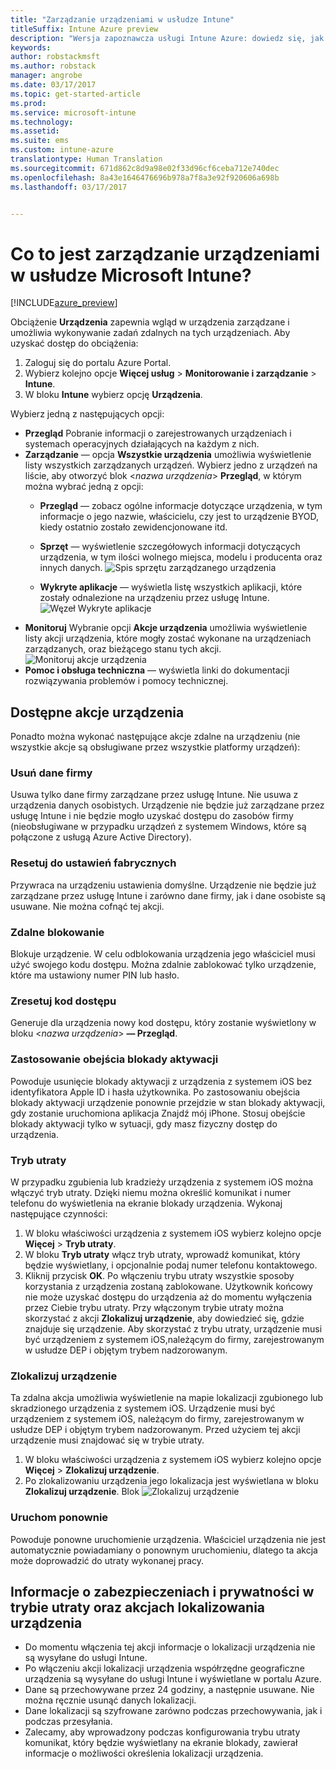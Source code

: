 ```yaml
---
title: "Zarządzanie urządzeniami w usłudze Intune"
titleSuffix: Intune Azure preview
description: "Wersja zapoznawcza usługi Intune Azure: dowiedz się, jak wyświetlać urządzenia zarządzane za pomocą usługi Intune i wykonywać na nich różne operacje."
keywords: 
author: robstackmsft
ms.author: robstack
manager: angrobe
ms.date: 03/17/2017
ms.topic: get-started-article
ms.prod: 
ms.service: microsoft-intune
ms.technology: 
ms.assetid: 
ms.suite: ems
ms.custom: intune-azure
translationtype: Human Translation
ms.sourcegitcommit: 671d862c8d9a98e02f33d96cf6ceba712e740dec
ms.openlocfilehash: 8a43e1646476696b978a7f8a3e92f920606a698b
ms.lasthandoff: 03/17/2017


---
```


# <a name="what-is-microsoft-intune-device-management"></a>Co to jest zarządzanie urządzeniami w usłudze Microsoft Intune? 


[!INCLUDE[azure_preview](../includes/azure_preview.md)]

Obciążenie **Urządzenia** zapewnia wgląd w urządzenia zarządzane i umożliwia wykonywanie zadań zdalnych na tych urządzeniach. Aby uzyskać dostęp do obciążenia:

1. Zaloguj się do portalu Azure Portal.
2. Wybierz kolejno opcje **Więcej usług** > **Monitorowanie i zarządzanie** > **Intune**.
3. W bloku **Intune** wybierz opcję **Urządzenia**.

Wybierz jedną z następujących opcji:

- **Przegląd** Pobranie informacji o zarejestrowanych urządzeniach i systemach operacyjnych działających na każdym z nich.
- **Zarządzanie** — opcja **Wszystkie urządzenia** umożliwia wyświetlenie listy wszystkich zarządzanych urządzeń.
    Wybierz jedno z urządzeń na liście, aby otworzyć blok <*nazwa urządzenia*> **Przegląd**, w którym można wybrać jedną z opcji:
    - **Przegląd** — zobacz ogólne informacje dotyczące urządzenia, w tym informacje o jego nazwie, właścicielu, czy jest to urządzenie BYOD, kiedy ostatnio zostało zewidencjonowane itd. 
                
    - **Sprzęt** — wyświetlenie szczegółowych informacji dotyczących urządzenia, w tym ilości wolnego miejsca, modelu i producenta oraz innych danych.
    ![Spis sprzętu zarządzanego urządzenia](./media/hardware-inventory.png)
    - **Wykryte aplikacje** — wyświetla listę wszystkich aplikacji, które zostały odnalezione na urządzeniu przez usługę Intune.
    ![Węzeł Wykryte aplikacje](./media/detected-applications.png)
- **Monitoruj** Wybranie opcji **Akcje urządzenia** umożliwia wyświetlenie listy akcji urządzenia, które mogły zostać wykonane na urządzeniach zarządzanych, oraz bieżącego stanu tych akcji.
![Monitoruj akcje urządzenia](./media/monitor-device-actions.png)
- **Pomoc i obsługa techniczna** — wyświetla linki do dokumentacji rozwiązywania problemów i pomocy technicznej.

## <a name="available-device-actions"></a>Dostępne akcje urządzenia

Ponadto można wykonać następujące akcje zdalne na urządzeniu (nie wszystkie akcje są obsługiwane przez wszystkie platformy urządzeń):

### <a name="remove-company-data"></a>**Usuń dane firmy**
Usuwa tylko dane firmy zarządzane przez usługę Intune. Nie usuwa z urządzenia danych osobistych. Urządzenie nie będzie już zarządzane przez usługę Intune i nie będzie mogło uzyskać dostępu do zasobów firmy (nieobsługiwane w przypadku urządzeń z systemem Windows, które są połączone z usługą Azure Active Directory).

### <a name="factory-reset"></a>**Resetuj do ustawień fabrycznych**
Przywraca na urządzeniu ustawienia domyślne. Urządzenie nie będzie już zarządzane przez usługę Intune i zarówno dane firmy, jak i dane osobiste są usuwane. Nie można cofnąć tej akcji.

### <a name="remote-lock"></a>**Zdalne blokowanie**
Blokuje urządzenie. W celu odblokowania urządzenia jego właściciel musi użyć swojego kodu dostępu. Można zdalnie zablokować tylko urządzenie, które ma ustawiony numer PIN lub hasło.

### <a name="reset-passcode"></a>**Zresetuj kod dostępu**
Generuje dla urządzenia nowy kod dostępu, który zostanie wyświetlony w bloku <*nazwa urządzenia*> **— Przegląd**.

### <a name="bypass-activation-lock"></a>**Zastosowanie obejścia blokady aktywacji**
Powoduje usunięcie blokady aktywacji z urządzenia z systemem iOS bez identyfikatora Apple ID i hasła użytkownika. Po zastosowaniu obejścia blokady aktywacji urządzenie ponownie przejdzie w stan blokady aktywacji, gdy zostanie uruchomiona aplikacja Znajdź mój iPhone. Stosuj obejście blokady aktywacji tylko w sytuacji, gdy masz fizyczny dostęp do urządzenia.

### <a name="lost-mode"></a>**Tryb utraty**
W przypadku zgubienia lub kradzieży urządzenia z systemem iOS można włączyć tryb utraty. Dzięki niemu można określić komunikat i numer telefonu do wyświetlenia na ekranie blokady urządzenia. Wykonaj następujące czynności:
1.    W bloku właściwości urządzenia z systemem iOS wybierz kolejno opcje **Więcej** > **Tryb utraty**.
2.    W bloku **Tryb utraty** włącz tryb utraty, wprowadź komunikat, który będzie wyświetlany, i opcjonalnie podaj numer telefonu kontaktowego.
3.    Kliknij przycisk **OK**.
Po włączeniu trybu utraty wszystkie sposoby korzystania z urządzenia zostaną zablokowane. Użytkownik końcowy nie może uzyskać dostępu do urządzenia aż do momentu wyłączenia przez Ciebie trybu utraty. Przy włączonym trybie utraty można skorzystać z akcji **Zlokalizuj urządzenie**, aby dowiedzieć się, gdzie znajduje się urządzenie.
Aby skorzystać z trybu utraty, urządzenie musi być urządzeniem z systemem iOS,należącym do firmy, zarejestrowanym w usłudze DEP i objętym trybem nadzorowanym.

### <a name="locate-device"></a>**Zlokalizuj urządzenie**
Ta zdalna akcja umożliwia wyświetlenie na mapie lokalizacji zgubionego lub skradzionego urządzenia z systemem iOS. Urządzenie musi być urządzeniem z systemem iOS, należącym do firmy, zarejestrowanym w usłudze DEP i objętym trybem nadzorowanym. Przed użyciem tej akcji urządzenie musi znajdować się w trybie utraty.
1.    W bloku właściwości urządzenia z systemem iOS wybierz kolejno opcje **Więcej** > **Zlokalizuj urządzenie**.
2.    Po zlokalizowaniu urządzenia jego lokalizacja jest wyświetlana w bloku **Zlokalizuj urządzenie**. 
    Blok ![Zlokalizuj urządzenie](./media/locate-device.png)

### <a name="restart"></a>**Uruchom ponownie**
Powoduje ponowne uruchomienie urządzenia. Właściciel urządzenia nie jest automatycznie powiadamiany o ponownym uruchomieniu, dlatego ta akcja może doprowadzić do utraty wykonanej pracy.


## <a name="security-and-privacy-information-for-the-lost-mode-and-locate-device-actions"></a>Informacje o zabezpieczeniach i prywatności w trybie utraty oraz akcjach lokalizowania urządzenia
- Do momentu włączenia tej akcji informacje o lokalizacji urządzenia nie są wysyłane do usługi Intune.
- Po włączeniu akcji lokalizacji urządzenia współrzędne geograficzne urządzenia są wysyłane do usługi Intune i wyświetlane w portalu Azure.
- Dane są przechowywane przez 24 godziny, a następnie usuwane. Nie można ręcznie usunąć danych lokalizacji.
- Dane lokalizacji są szyfrowane zarówno podczas przechowywania, jak i podczas przesyłania.
- Zalecamy, aby wprowadzony podczas konfigurowania trybu utraty komunikat, który będzie wyświetlany na ekranie blokady, zawierał informacje o możliwości określenia lokalizacji urządzenia.


